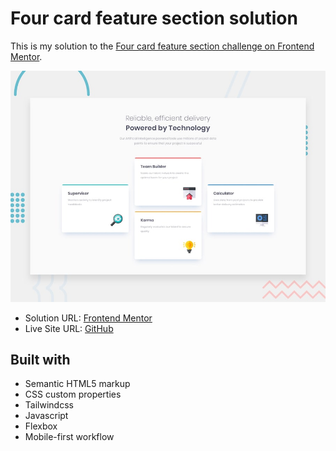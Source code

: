 <h1>Four card feature section solution</h1>

This is my solution to the [Four card feature section challenge on Frontend Mentor](https://www.frontendmentor.io/challenges/four-card-feature-section-weK1eFYK).   



<img src="design/desktop-preview.jpg"></img>



- Solution URL: [Frontend Mentor](https://your-solution-url.com)
- Live Site URL: [GitHub](https://your-live-site-url.com)



<h2>Built with</h2>

- Semantic HTML5 markup
- CSS custom properties
- Tailwindcss
- Javascript
- Flexbox
- Mobile-first workflow
